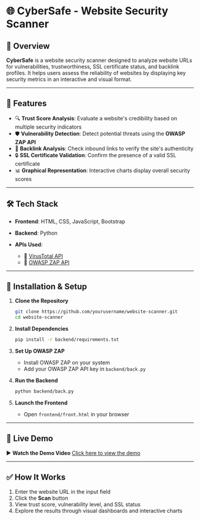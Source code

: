 # 🌐 CyberSafe - Website Security Scanner

## 📌 Overview

**CyberSafe** is a website security scanner designed to analyze website URLs for vulnerabilities, trustworthiness, SSL certificate status, and backlink profiles. It helps users assess the reliability of websites by displaying key security metrics in an interactive and visual format.

---

## 🚀 Features

* 🔍 **Trust Score Analysis**: Evaluate a website's credibility based on multiple security indicators
* 🛡 **Vulnerability Detection**: Detect potential threats using the **OWASP ZAP API**
* 🔗 **Backlink Analysis**: Check inbound links to verify the site's authenticity
* 🔒 **SSL Certificate Validation**: Confirm the presence of a valid SSL certificate
* 📊 **Graphical Representation**: Interactive charts display overall security scores

---

## 🛠 Tech Stack

* **Frontend**: HTML, CSS, JavaScript, Bootstrap
* **Backend**: Python
* **APIs Used**:

  * 🔸 [VirusTotal API](https://www.virustotal.com/gui/home/upload)
  * 🔸 [OWASP ZAP API](https://www.zaproxy.org/docs/api/)

---

## 🔧 Installation & Setup

1. **Clone the Repository**

   ```bash
   git clone https://github.com/yourusername/website-scanner.git
   cd website-scanner
   ```

2. **Install Dependencies**

   ```bash
   pip install -r backend/requirements.txt
   ```

3. **Set Up OWASP ZAP**

   * Install OWASP ZAP on your system
   * Add your OWASP ZAP API key in `backend/back.py`

4. **Run the Backend**

   ```bash
   python backend/back.py
   ```

5. **Launch the Frontend**

   * Open `frontend/front.html` in your browser

---

## 🔗 Live Demo

▶️ **Watch the Demo Video**
[Click here to view the demo](https://drive.google.com/file/d/1AT-a48vNWlijMheJn-SUlUbIv3nxmxrx/view?usp=sharing)

---

## ✅ How It Works

1. Enter the website URL in the input field
2. Click the **Scan** button
3. View trust score, vulnerability level, and SSL status
4. Explore the results through visual dashboards and interactive charts
